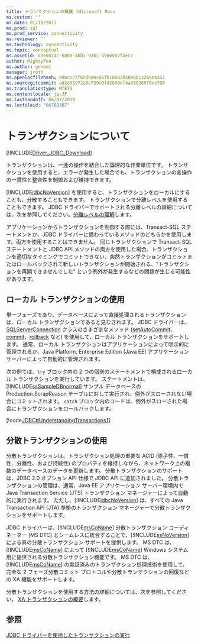 ```yaml
---
title: トランザクションの概要 |Microsoft Docs
ms.custom: ''
ms.date: 01/19/2017
ms.prod: sql
ms.prod_service: connectivity
ms.reviewer: ''
ms.technology: connectivity
ms.topic: conceptual
ms.assetid: d3e0414c-6809-4bb1-93b1-4960507faecc
author: MightyPen
ms.author: genemi
manager: jroth
ms.openlocfilehash: ad6ccc7f65d6d4c65fb1bb63b58e0b13269ea351
ms.sourcegitcommit: ad2e98972a0e739c0fd2038ef4a030265f0ee788
ms.translationtype: MTE75
ms.contentlocale: ja-JP
ms.lasthandoff: 06/07/2019
ms.locfileid: "66788387"
---
```

# <a name="understanding-transactions"></a>トランザクションについて

[!INCLUDE[Driver_JDBC_Download](../../includes/driver_jdbc_download.md)]

トランザクションは、一連の操作を結合した論理的な作業単位です。 トランザクションを使用すると、エラーが発生した場合でも、トランザクションの各操作の一貫性と整合性を制御および維持できます。

[!INCLUDE[jdbcNoVersion](../../includes/jdbcnoversion_md.md)] を使用すると、トランザクションをローカルにすることも、分散することもできます。 トランザクションで分離レベルを使用することもできます。 JDBC ドライバーでサポートされる分離レベルの詳細については、次を参照してください。[分離レベルの理解](../../connect/jdbc/understanding-isolation-levels.md)します。

アプリケーションからトランザクションを制御する際には、Transact-SQL ステートメントか、JDBC ドライバーに備わっているメソッドのどちらかを使用します。両方を使用することはできません。 同じトランザクションで Transact-SQL ステートメントと JDBC API メソッドの両方を使用した場合、トランザクションを適切なタイミングでコミットできない、突然トランザクションがコミットまたはロールバックされて新しいトランザクションが開始される、"トランザクションを再開できませんでした" という例外が発生するなどの問題が生じる可能性があります。

## <a name="using-local-transactions"></a>ローカル トランザクションの使用

単一フェーズであり、データベースによって直接処理されるトランザクションは、ローカル トランザクションであると見なされます。 JDBC ドライバーは、[SQLServerConnection](../../connect/jdbc/reference/sqlserverconnection-class.md) クラスのさまざまなメソッド ([setAutoCommit](../../connect/jdbc/reference/setautocommit-method-sqlserverconnection.md)、[commit](../../connect/jdbc/reference/commit-method-sqlserverconnection.md)、[rollback](../../connect/jdbc/reference/rollback-method.md) など) を使用して、ローカル トランザクションをサポートします。 通常、ローカル トランザクションはアプリケーションによって明示的に管理されるか、Java Platform, Enterprise Edition (Java EE) アプリケーション サーバーによって自動的に管理されます。

次の例では、`try` ブロック内の 2 つの個別のステートメントで構成されるローカル トランザクションを実行しています。 ステートメントは、[!INCLUDE[ssSampleDBnormal](../../includes/sssampledbnormal_md.md)] サンプル データベースの Production.ScrapReason テーブルに対して実行され、例外がスローされない場合にコミットされます。 `catch` ブロック内のコードは、例外がスローされた場合にトランザクションをロールバックします。

[!code[JDBC#UnderstandingTransactions1](../../connect/jdbc/codesnippet/Java/understanding-transactions_1.java)]

## <a name="using-distributed-transactions"></a>分散トランザクションの使用

分散トランザクションは、トランザクション処理の重要な ACID (原子性、一貫性、分離性、および持続性) のプロパティを維持しながら、ネットワーク上の複数のデータベースのデータを更新します。 分散トランザクションのサポートは、JDBC 2.0 オプション API 仕様で JDBC API に追加されました。 分散トランザクションの管理は、通常、Java EE アプリケーション サーバー環境内で Java Transaction Service (JTS) トランザクション マネージャーによって自動的に実行されます。 ただし、[!INCLUDE[jdbcNoVersion](../../includes/jdbcnoversion_md.md)] は、すべての Java Transaction API (JTA) 準拠のトランザクション マネージャーで分散トランザクションをサポートします。

JDBC ドライバーは、[!INCLUDE[msCoName](../../includes/msconame_md.md)] 分散トランザクション コーディネーター (MS DTC) とシームレスに統合することで、[!INCLUDE[ssNoVersion](../../includes/ssnoversion-md.md)] による真の分散トランザクション サポートを提供します。 MS DTC は、[!INCLUDE[msCoName](../../includes/msconame_md.md)] によって [!INCLUDE[msCoName](../../includes/msconame_md.md)] Windows システム用に提供される分散トランザクション機能です。 MS DTC は、[!INCLUDE[msCoName](../../includes/msconame_md.md)] の実証済みのトランザクション処理技術を使用して、完全な 2 フェーズ分散コミット プロトコルや分散トランザクションの回復などの XA 機能をサポートします。

分散トランザクションを使用する方法の詳細については、次を参照してください。 [XA トランザクションの概要](../../connect/jdbc/understanding-xa-transactions.md)します。

## <a name="see-also"></a>参照

[JDBC ドライバーを使用したトランザクションの実行](../../connect/jdbc/performing-transactions-with-the-jdbc-driver.md)
